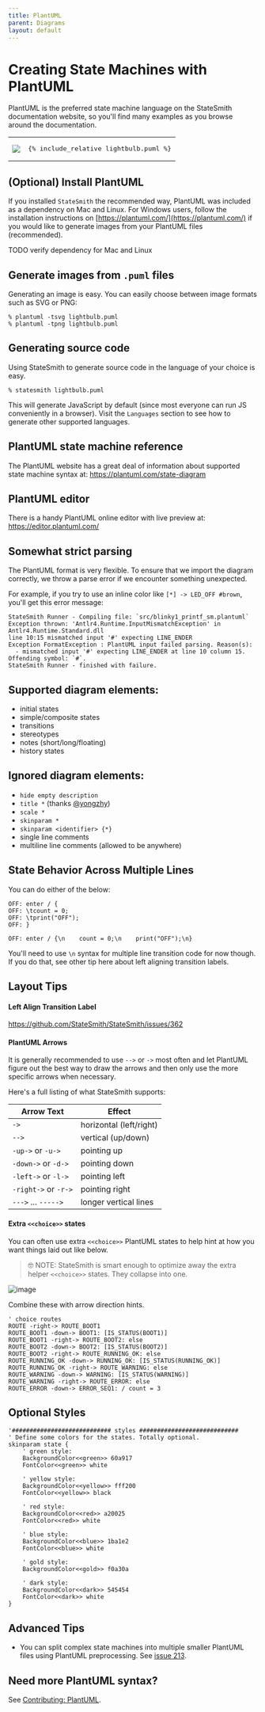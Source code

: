 ```yaml
---
title: PlantUML
parent: Diagrams
layout: default
---
```



# Creating State Machines with PlantUML 

PlantUML is the preferred state machine language on the StateSmith documentation website, so you'll find many examples as you browse around the documentation.

<table>
<tr>
<td>
<img src="lightbulb.svg">
</td>
<td>
<pre>
{% include_relative lightbulb.puml %}
</pre>
</td>
</tr>
</table>

## (Optional) Install PlantUML

If you installed `StateSmith` the recommended way, PlantUML was included as a dependency on Mac and Linux. For Windows users, follow the installation instructions on [https://plantuml.com/](https://plantuml.com/) if you would like to generate images from your PlantUML files (recommended).

TODO verify dependency for Mac and Linux

## Generate images from `.puml` files

Generating an image is easy. You can easily choose between image formats such as SVG or PNG:

```
% plantuml -tsvg lightbulb.puml
% plantuml -tpng lightbulb.puml
```

## Generating source code

Using StateSmith to generate source code in the language of your choice is easy.

```
% statesmith lightbulb.puml
```

This will generate JavaScript by default (since most everyone can run JS conveniently in a browser). Visit the `Languages` section to see how to generate other supported languages.

## PlantUML state machine reference

The PlantUML website has a great deal of information about supported state machine syntax at: 
https://plantuml.com/state-diagram


## PlantUML editor

There is a handy PlantUML online editor with live preview at:
https://editor.plantuml.com/


## Somewhat strict parsing
The PlantUML format is very flexible. To ensure that we import the diagram correctly, we throw a parse error
if we encounter something unexpected.

For example, if you try to use an inline color like `[*] -> LED_OFF #brown`, you'll get this error message:

```
StateSmith Runner - Compiling file: `src/blinky1_printf_sm.plantuml`
Exception thrown: 'Antlr4.Runtime.InputMismatchException' in Antlr4.Runtime.Standard.dll
line 10:15 mismatched input '#' expecting LINE_ENDER
Exception FormatException : PlantUML input failed parsing. Reason(s):
  - mismatched input '#' expecting LINE_ENDER at line 10 column 15. Offending symbol: `#`.
StateSmith Runner - finished with failure.
```

## Supported diagram elements:
- initial states
- simple/composite states
- transitions
- stereotypes
- notes (short/long/floating)
- history states

## Ignored diagram elements:
- `hide empty description`
- `title *` (thanks [@yongzhy](https://github.com/StateSmith/StateSmith/issues/216))
- `scale *`
- `skinparam *`
- `skinparam <identifier> {*}`
- single line comments
- multiline line comments (allowed to be anywhere)


## State Behavior Across Multiple Lines
You can do either of the below:
```plantuml
OFF: enter / {
OFF: \tcount = 0;
OFF: \tprint("OFF");
OFF: }
```
```plantuml
OFF: enter / {\n    count = 0;\n    print("OFF");\n}
```

You'll need to use `\n` syntax for multiple line transition code for now though. If you do that, see other tip here about left aligning transition labels.


## Layout Tips

#### Left Align Transition Label
https://github.com/StateSmith/StateSmith/issues/362





#### PlantUML Arrows
It is generally recommended to use `-->` or `->` most often and let PlantUML figure out the best way to draw the arrows and then only use the more specific arrows when necessary.

Here's a full listing of what StateSmith supports:

| Arrow Text           | Effect                  |
| -------------------- | ----------------------- |
| `->`                 | horizontal (left/right) |
| `-->`                | vertical (up/down)      |
| `-up->` or `-u->`    | pointing up             |
| `-down->` or `-d->`  | pointing down           |
| `-left->` or `-l->`  | pointing left           |
| `-right->` or `-r->` | pointing right          |
| `--->` ... `----->`  | longer vertical lines   |





#### Extra `<<choice>>` states
You can often use extra `<<choice>>` PlantUML states to help hint at how you want things laid out like below.

> 🤓 NOTE: StateSmith is smart enough to optimize away the extra helper `<<choice>>` states. They collapse into one.

![image](https://github.com/user-attachments/assets/c56589ab-0179-487a-9d8a-ef7724ab26ef)

Combine these with arrow direction hints.
```plantuml
' choice routes
ROUTE -right-> ROUTE_BOOT1
ROUTE_BOOT1 -down-> BOOT1: [IS_STATUS(BOOT1)]
ROUTE_BOOT1 -right-> ROUTE_BOOT2: else
ROUTE_BOOT2 -down-> BOOT2: [IS_STATUS(BOOT2)]
ROUTE_BOOT2 -right-> ROUTE_RUNNING_OK: else
ROUTE_RUNNING_OK -down-> RUNNING_OK: [IS_STATUS(RUNNING_OK)]
ROUTE_RUNNING_OK -right-> ROUTE_WARNING: else
ROUTE_WARNING -down-> WARNING: [IS_STATUS(WARNING)]
ROUTE_WARNING -right-> ROUTE_ERROR: else
ROUTE_ERROR -down-> ERROR_SEQ1: / count = 3
```

## Optional Styles
```plantuml
'############################ styles ############################
' Define some colors for the states. Totally optional.
skinparam state {
    ' green style:
    BackgroundColor<<green>> 60a917
    FontColor<<green>> white

    ' yellow style:
    BackgroundColor<<yellow>> fff200
    FontColor<<yellow>> black

    ' red style:
    BackgroundColor<<red>> a20025
    FontColor<<red>> white

    ' blue style:
    BackgroundColor<<blue>> 1ba1e2
    FontColor<<blue>> white

    ' gold style:
    BackgroundColor<<gold>> f0a30a

    ' dark style:
    BackgroundColor<<dark>> 545454
    FontColor<<dark>> white
}
```


## Advanced Tips
- You can split complex state machines into multiple smaller PlantUML files using PlantUML preprocessing. See [issue 213](https://github.com/StateSmith/StateSmith/issues/213).



## Need more PlantUML syntax?
See [Contributing: PlantUML](https://github.com/StateSmith/StateSmith/wiki/Contributing:-PlantUML).
